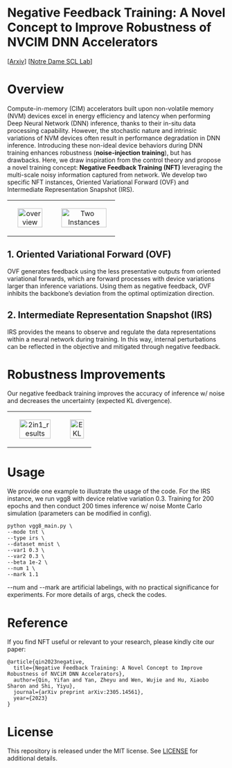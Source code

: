 # Negative Feedback Training: A Novel Concept to Improve Robustness of NVCIM DNN Accelerators
[[Arxiv](https://arxiv.org/abs/2305.14561)] [[Notre Dame SCL Lab](https://www3.nd.edu/~scl/)]


# Overview
Compute-in-memory (CIM) accelerators built upon non-volatile memory (NVM) devices excel in energy efficiency and latency when performing Deep Neural Network (DNN) inference, thanks to their in-situ data processing capability. However, the stochastic nature and intrinsic variations of NVM devices often result in performance degradation in DNN inference. Introducing these non-ideal device behaviors during DNN training enhances robustness (**noise-injection training**), but has drawbacks. Here, we draw inspiration from the control theory and propose a novel training concept: **Negative Feedback Training (NFT)** leveraging the multi-scale noisy information captured from network. We develop two specific NFT instances, Oriented Variational Forward (OVF) and Intermediate Representation Snapshot (IRS).

<table>
  <tr>
    <td>
      <p align="center">
        <img src="https://github.com/YifanQin-ND/NF_Training/files/13882561/overview.pdf" alt="overview" width="80%" height="80%">
      </p>
    </td>
    <td>
      <p align="center">
        <img src="https://github.com/YifanQin-ND/NF_Training/files/13882423/two_instances.pdf" alt="Two Instances" width="90%" height="90%">
      </p>
    </td>
  </tr>
</table>

## 1. Oriented Variational Forward (OVF)

OVF generates feedback using the less presentative outputs from oriented variational forwards, which are forward processes with device variations larger than inference variations. Using them as negative feedback, OVF inhibits the backbone’s deviation from the optimal optimization direction.

## 2. Intermediate Representation Snapshot (IRS)

IRS provides the means to observe and regulate the data representations within a neural network during training. In this way, internal perturbations can be reflected in the objective and mitigated through negative feedback.


# Robustness Improvements

Our negative feedback training improves the accuracy of inference w/ noise and decreases the uncertainty (expected KL divergence).

<table>
  <tr>
    <td>
      <p align="center">
        <img src="https://github.com/YifanQin-ND/NF_Training/files/13882469/2in1_results.pdf" alt="2in1_results" width="80%" height="80%">
      </p>
    </td>
    <td>
      <p align="center">
        <img src="https://github.com/YifanQin-ND/NF_Training/files/13882481/EKL.pdf" alt="EKL" width="80%" height="80%">
      </p>
    </td>
  </tr>
</table>

# Usage
We provide one example to illustrate the usage of the code.
For the IRS instance, we run vgg8 with device relative variation 0.3. Training for 200 epochs and then conduct 200 times inference w/ noise Monte Carlo simulation (parameters can be modified in config).
```
python vgg8_main.py \
--mode tnt \
--type irs \
--dataset mnist \
--var1 0.3 \
--var2 0.3 \
--beta 1e-2 \
--num 1 \
--mark 1.1
```
--num and --mark are artificial labelings, with no practical significance for experiments. For more details of args, check the codes.

# Reference
If you find NFT useful or relevant to your research, please kindly cite our paper:
```
@article{qin2023negative,
  title={Negative Feedback Training: A Novel Concept to Improve Robustness of NVCiM DNN Accelerators},
  author={Qin, Yifan and Yan, Zheyu and Wen, Wujie and Hu, Xiaobo Sharon and Shi, Yiyu},
  journal={arXiv preprint arXiv:2305.14561},
  year={2023}
}
```

# License
This repository is released under the MIT license. See [LICENSE](LICENSE) for additional details.
